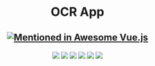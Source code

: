 <h1 align="center">OCR App</h1>
<h2 align="center">

[![Mentioned in Awesome Vue.js](https://awesome.re/mentioned-badge.svg)](https://github.com/RD191295/OCR)

</h2>

<p align="center">

<img src="https://img.shields.io/badge/made%20by-Raj-Dalsaniya.svg" >

<img src="https://beerpay.io/RD191295/OCR/badge.svg?style=flat">

<img src="https://img.shields.io/github/stars/RD191295/OCR.svg?style=flat">

<img src="https://img.shields.io/github/languages/top/RD191295/OCR.svg">

<img src="https://img.shields.io/github/issues/RD191295/OCR.svg">

<img src="https://img.shields.io/badge/PRs-welcome-brightgreen.svg?style=flat">
</p>
